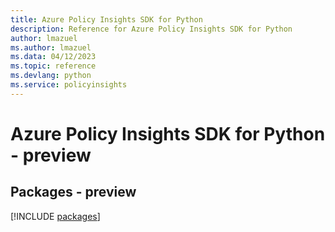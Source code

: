 ```yaml
---
title: Azure Policy Insights SDK for Python
description: Reference for Azure Policy Insights SDK for Python
author: lmazuel
ms.author: lmazuel
ms.data: 04/12/2023
ms.topic: reference
ms.devlang: python
ms.service: policyinsights
---
```

# Azure Policy Insights SDK for Python - preview
## Packages - preview
[!INCLUDE [packages](policy-insights-index.md)]